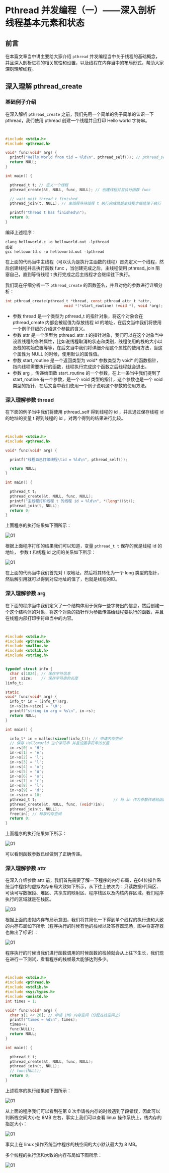 # Pthread 并发编程（一）——深入剖析线程基本元素和状态

## 前言

在本篇文章当中讲主要给大家介绍 `pthread` 并发编程当中关于线程的基础概念，并且深入剖析进程的相关属性和设置，以及线程在内存当中的布局形式，帮助大家深刻理解线程。

## 深入理解 pthread_create

### 基础例子介绍

在深入解析 `pthread_create` 之前，我们先用一个简单的例子简单的认识一下 pthread，我们使用 pthread 创建一个线程并且打印 Hello world 字符串。

```c


#include <stdio.h>
#include <pthread.h>

void* func(void* arg) {
  printf("Hello World from tid = %ld\n", pthread_self()); // pthread_self 返回当前调用这个函数的线程的线程 id
  return NULL;
}

int main() {

  pthread_t t; // 定义一个线程
  pthread_create(&t, NULL, func, NULL); // 创建线程并且执行函数 func 

  // wait unit thread t finished
  pthread_join(t, NULL); // 主线程等待线程 t 执行完成然后主线程才继续往下执行

  printf("thread t has finished\n");
  return 0;
}
```

编译上述程序：

```shell
clang helloworld.c -o helloworld.out -lpthread
或者
gcc helloworld.c -o helloworld.out -lpthread
```

在上面的代码当中主线程（可以认为是执行主函数的线程）首先定义一个线程，然后创建线程并且执行函数 func ，当创建完成之后，主线程使用 pthread_join 阻塞自己，直到等待线程 t 执行完成之后主线程才会继续往下执行。

我们现在仔细分析一下 `pthread_create` 的函数签名，并且对他的参数进行详细分析：

```c
int pthread_create(pthread_t *thread, const pthread_attr_t *attr,
                          void *(*start_routine) (void *), void *arg);
```

- 参数 thread 是一个类型为 pthread_t 的指针对象，将这个对象会在 pthread_create 内部会被赋值为存放线程 id 的地址，在后文当中我们将使用一个例子仔细的介绍这个参数的含义。
- 参数 attr 是一个类型为 pthread_attr_t 的指针对象，我们可以在这个对象当中设置线程的各种属性，比如说线程取消的状态和类别，线程使用的栈的大小以及栈的初始位置等等，在后文当中我们将详细介绍这个属性的使用方法，当这个属性为 NULL 的时候，使用默认的属性值。
- 参数 start_routine 是一个返回类型为 void* 参数类型为 void* 的函数指针，指向线程需要执行的函数，线程执行完成这个函数之后线程就会退出。
- 参数 arg ，传递给函数 start_routine 的一个参数，在上一条当中我们提到了 start_routine 有一个参数，是一个 void 类型的指针，这个参数也是一个 void 类型的指针，在后文当中我们使用一个例子说明这个参数的使用方法。

### 深入理解参数 thread

在下面的例子当中我们将使用 pthread_self 得到线程的 id ，并且通过保存线程 id 的地址的变量 t 得到线程的 id ，对两个得到的结果进行比较。

```c


#include <stdio.h>
#include <pthread.h>

void* func(void* arg) {

  printf("线程自己打印线程\tid = %ld\n", pthread_self());

  return NULL;
}

int main() {

  pthread_t t;
  pthread_create(&t, NULL, func, NULL);
  printf("主线程打印线程 t 的线程 id = %ld\n", *(long*)(&t));
  pthread_join(t, NULL);
  return 0;
}
```

上面程序的执行结果如下图所示：

![01](../../images/pthread/03.png)

根据上面程序打印的结果我们可以知道，变量 `pthread_t t` 保存的就是线程 id 的地址， 参数 t 和线程 id 之间的关系如下所示：

![01](../../images/pthread/04.png)

在上面的代码当中我们首先对 t 取地址，然后将其转化为一个 long 类型的指针，然后解引用就可以得到对应地址的值了，也就是线程的ID。

### 深入理解参数 arg

在下面的程序当中我们定义了一个结构体用于保存一些字符出的信息，然后创建一个这个结构体的对象，将这个对象的指针作为参数传递给线程要执行的函数，并且在线程内部打印字符串当中的内容。

```c


#include <stdio.h>
#include <pthread.h>
#include <malloc.h>
#include <stdlib.h>
#include <string.h>


typedef struct info {
  char s[1024]; // 保存字符信息
  int  size;    // 保存字符串的长度
}info_t;

static
void* func(void* arg) {
  info_t* in = (info_t*)arg;
  in->s[in->size] = '\0';
  printf("string in arg = %s\n", in->s);
  return NULL;
}

int main() {

  info_t* in = malloc(sizeof(info_t)); // 申请内存空间
  // 保存 HelloWorld 这个字符串 并且设置字符串的长度
  in->s[0] = 'H';
  in->s[1] = 'e';
  in->s[2] = 'l';
  in->s[3] = 'l';
  in->s[4] = 'o';
  in->s[5] = 'W';
  in->s[6] = 'o';
  in->s[7] = 'r';
  in->s[8] = 'l';
  in->s[9] = 'd';
  in->size = 10;
  pthread_t t;									// 将 in 作为参数传递给函数 func
  pthread_create(&t, NULL, func, (void*)in); 
  pthread_join(t, NULL);
  free(in); // 释放内存空间
  return 0;
}
```

上面程序的执行结果如下所示：

![01](../../images/pthread/05.png)

可以看到函数参数已经做到了正确传递。

### 深入理解参数 attr

在深入介绍参数 attr 前，我们首先需要了解一下程序的内存布局，在64位操作系统当中程序的虚拟内存布局大致如下所示，从下往上依次为：只读数据/代码区、可读可写数据段、堆区、共享库的映射区、程序栈区以及内核内存区域。我们程序执行的区域就是在栈区。

![03](../../images/programming/03.png)

根据上面的虚拟内存布局示意图，我们将其简化一下得到单个线程的执行流和大致的内存布局如下所示（程序执行的时候有他的栈帧以及寄存器现场，图中将寄存器也做出了标识）：

![01](../../images/pthread/01.png)

程序执行的时候当我们进行函数调用的时候函数的栈帧就会从上往下生长，我们现在进行一下测试，看看程序的栈帧最大能够达到多少。

```c


#include <stdio.h>
#include <pthread.h>
#include <stdlib.h>
#include <sys/types.h>
#include <unistd.h>
int times = 1;

void* func(void* arg) {
  char s[1 << 20]; // 申请 1MB 内存空间（分配在栈空间上）
  printf("times = %d\n", times);
  times++;
  func(NULL);
  return NULL;
}

int main() {

  pthread_t t;
  pthread_create(&t, NULL, func, NULL);
  pthread_join(t, NULL);
  // func(NULL);
  return 0;
}
```

上述程序的执行结果如下图所示：

![01](../../images/pthread/06.png)

从上面的程序我们可以看到在第 8 次申请栈内存的时候遇到了段错误，因此可以判断栈空间大小在 8MB 左右，事实上我们可以查看 linux 操作系统上，栈内存的指定大小：

![01](../../images/pthread/07.png)

事实上在 linux 操作系统当中程序的栈空间的大小默认最大为 8 MB。

多个线程的执行流和大致的内存布局如下图所示：

![01](../../images/pthread/02.png)